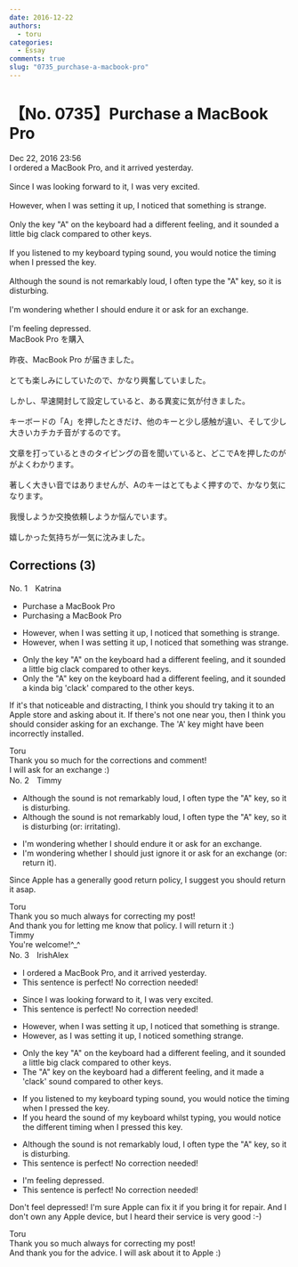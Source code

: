 ```yaml
---
date: 2016-12-22
authors:
  - toru
categories:
  - Essay
comments: true
slug: "0735_purchase-a-macbook-pro"
---
```


# 【No. 0735】Purchase a MacBook Pro
<div class="date">Dec 22, 2016 23:56</div>
<div id="post"><div id="body_show_ori">
I ordered a MacBook Pro, and it arrived yesterday.<br/><br/>Since I was looking forward to it, I was very excited.<br/><br/>However, when I was setting it up, I noticed that something is strange.<br/><br/>Only the key "A" on the keyboard had a different feeling, and it sounded a little big clack compared to other keys.<br/><br/>If you listened to my keyboard typing sound, you would notice the timing when I pressed the key.<br/><br/>Although the sound is not remarkably loud, I often type the "A" key, so it is disturbing.<br/><br/>I'm wondering whether I should endure it or ask for an exchange.<br/><br/>I'm feeling depressed.
</div></div>

<!-- more -->

<div id="post_ja"><div id="body_show_mo">
MacBook Pro を購入<br/><br/>昨夜、MacBook Pro が届きました。<br/><br/>とても楽しみにしていたので、かなり興奮していました。<br/><br/>しかし、早速開封して設定していると、ある異変に気が付きました。<br/><br/>キーボードの「A」を押したときだけ、他のキーと少し感触が違い、そして少し大きいカチカチ音がするのです。<br/><br/>文章を打っているときのタイピングの音を聞いていると、どこでAを押したのががよくわかります。<br/><br/>著しく大きい音ではありませんが、Aのキーはとてもよく押すので、かなり気になります。<br/><br/>我慢しようか交換依頼しようか悩んでいます。<br/><br/>嬉しかった気持ちが一気に沈みました。
</div></div>

## Corrections (3)
<div id="block"><div class="first_name"> No. 1　<span class="just_name">Katrina</span></div><div id="block2">
<ul class="correction_field">
<li class="incorrect">Purchase a MacBook Pro</li>
<li class="corrected correct">
Purchasing a MacBook Pro
</li>
</ul>
<ul class="correction_field">
<li class="incorrect">However, when I was setting it up, I noticed that something is strange.</li>
<li class="corrected correct">
However, when I was setting it up, I noticed that something was strange.
</li>
</ul>
<ul class="correction_field">
<li class="incorrect">Only the key "A" on the keyboard had a different feeling, and it sounded a little big clack compared to other keys.</li>
<li class="corrected correct">
<span class="f_blue">Only the "A" key</span> on the keyboard had a different feeling, and it sounded a <span class="f_red">kinda</span> big 'clack' compared to <span class="f_red">the </span>other keys.
</li>
</ul>
<p class="comment_small">
 If it's that noticeable and distracting, I think you should try taking it to an Apple store and asking about it. If there's not one near you, then I think you should consider asking for an exchange. The 'A' key might have been incorrectly installed.
</p>

</div><div class="name"><span class="just_name">Toru</span><br>
Thank you so much for the corrections and comment!<br/>I will ask for an exchange :)
</div>
</div>
<div id="block"><div class="first_name"> No. 2　<span class="just_name">Timmy</span></div><div id="block2">
<ul class="correction_field">
<li class="incorrect">Although the sound is not remarkably loud, I often type the "A" key, so it is disturbing.</li>
<li class="corrected correct">
Although the sound is not remarkably loud, I often type the "A" key, so it is disturbing (or: <span class="f_blue">irritating</span>).
</li>
</ul>
<ul class="correction_field">
<li class="incorrect">I'm wondering whether I should endure it or ask for an exchange.</li>
<li class="corrected correct">
I'm wondering whether I should <span class="f_blue">just</span> <span class="f_blue">ignore</span> it or ask for an exchange (or: <span class="f_blue">return it</span>).
</li>
</ul>
<p class="comment_small">
 Since Apple has a generally good return policy, I suggest you should return it asap.
</p>

</div><div class="name"><span class="just_name">Toru</span><br>
Thank you so much always for correcting my post!<br/>And thank you for letting me know that policy. I will return it :)
</div>
<div class="name"><span class="just_name">Timmy</span><br>
You're welcome!^_^
</div>
</div>
<div id="block"><div class="first_name"> No. 3　<span class="just_name">IrishAlex</span></div><div id="block2">
<ul class="correction_field">
<li class="incorrect">I ordered a MacBook Pro, and it arrived yesterday.</li>
<li class="corrected perfect">This sentence is perfect! No correction needed!</li>
</ul>
<ul class="correction_field">
<li class="incorrect">Since I was looking forward to it, I was very excited.</li>
<li class="corrected perfect">This sentence is perfect! No correction needed!</li>
</ul>
<ul class="correction_field">
<li class="incorrect">However, when I was setting it up, I noticed that something is strange.</li>
<li class="corrected correct">
However, <span class="f_blue">as</span> I was setting it up, I noticed something strange.
</li>
</ul>
<ul class="correction_field">
<li class="incorrect">Only the key "A" on the keyboard had a different feeling, and it sounded a little big clack compared to other keys.</li>
<li class="corrected correct">
The "A" key on the keyboard had a different feeling, and it <span class="f_blue">made</span> a 'clack' sound compared to other keys.
</li>
</ul>
<ul class="correction_field">
<li class="incorrect">If you listened to my keyboard typing sound, you would notice the timing when I pressed the key.</li>
<li class="corrected correct">
If you <span class="f_blue">heard</span> the sound of my keyboard <span class="f_blue">whilst</span> typing, you would notice the <span class="f_blue">different</span> timing when I pressed <span class="f_blue">this</span> key.
</li>
</ul>
<ul class="correction_field">
<li class="incorrect">Although the sound is not remarkably loud, I often type the "A" key, so it is disturbing.</li>
<li class="corrected perfect">This sentence is perfect! No correction needed!</li>
</ul>
<ul class="correction_field">
<li class="incorrect">I'm feeling depressed.</li>
<li class="corrected perfect">This sentence is perfect! No correction needed!</li>
</ul>
<p class="comment_small">
 Don't feel depressed! I'm sure Apple can fix it if you bring it for repair. And I don't own any Apple device, but I heard their service is very good :-)
</p>

</div><div class="name"><span class="just_name">Toru</span><br>
Thank you so much always for correcting my post!<br/>And thank you for the advice. I will ask about it to Apple :)
</div>
</div>
